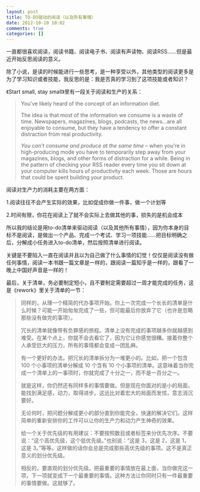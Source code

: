 ```yaml
---
layout: post
title: TO-DO驱动的阅读（以及所有事情）
date: 2012-10-10 10:02
comments: true
categories: []
---
```

一直都很喜欢阅读，阅读书籍、阅读电子书、阅读有声读物、阅读RSS……但是最近开始反思阅读的意义。

除了小说，是读的时候能进行一些思考，是一种享受以外，其他类型的阅读更多是为了学习知识或者技能，我反思的是：我是否真的学习到了这项技能或者知识？

《Start small, stay small》里有一段关于阅读和生产的关系：
<blockquote>You’ve likely heard of the concept of an information diet.

The idea is that most of the information we consume is a waste of time. Newspapers, magazines, blogs, podcasts, the news…are all enjoyable to consume, but they have a tendency to offer a constant distraction from real productivity.

<em>You can’t consume and produce at the same time</em> – when you’re in high-producing mode you have to temporarily step away from your magazines, blogs, and other forms of distraction for a while. Being in the pattern of checking your RSS reader every time you sit down at your computer kills hours of productivity each week. Those are hours that could be spent building your product.</blockquote>
阅读对生产力的消耗主要在两方面：

1.阅读往往不会产生实际的效果，比如促成你做一件事，做一个计划等

2.时间有限，你花在阅读上了就不会实际上去做其他的事，损失的是机会成本

所以我的结论是用to-do清单来驱动阅读（以及其他所有事情），因为你本身的目标不是阅读，是做出一个产品、完成一个考试、学习一项技能……把目标明确之后，分解成小任务进入to-do清单，然后按照清单进行阅读。

关键是不要陷入一直在阅读并且以为自己做了什么事情的幻觉！仅仅是阅读没有做任何事情，阅读一本书跟一篇文章是一样的，跟阅读一篇知乎是一样的，跟看了一晚上中国好声音是一样的！

最后，关于清单，务必要制定短小，且不要制定需要超过一周才能完成的任务，这是《rework》里关于清单的一节：
<blockquote>同样的，从理一个精简的代办事项开始。你上一次完成一个长长的清单是什么时候？可能一开始匆匆完成了一些，但可能最后你放弃了它（也许是忽略那些没有做完的事项）。

冗长的清单就像带有负罪感的旅程。清单上没有完成的事项越多你就越感到难受。在某个点上，你就不会去看它了，因为它让你感觉很糟。接着你整个人承受巨大的压力，所有的事情都会变成一团乱麻。

有一个更好的办法。把冗长的清单拆分为一堆更小的。比如，把一个包含 100 个小事项的清单分解成 10 个含有 10 个小事项的清单。这意味着当你完成一个清单上的一事项时，你就完成了十分之一，而不是一百分之一。

就是这样，你仍然还有同样多的事情要做。但是现在你面对的是小的局面，能找到满足感，动力，取得进步。这远比对着宏大的局面而发怵，意志消沉要好。

无论何时，把问题分解成更小的部分直到你能完全，快速的解决它们。这样简单的重新安排你的工作可以让你的生产力和动力产生神奇的效果。

给一个关于优先级的有用建议：不要按照数目或者标签来分优先次序。不要说：“这个高优先级，这个低优先级。”也别说：“这是 3，这是 2，这是 1，这是 3。”等等。这样做的话你会总是完成那些高优先级的事项。这不是真正意义的划分优先级。

相反的，要直观的划分优先级。把最重要的事情放在最上面，当你做完这一项，下一项就变成下一个最重要的事情。这种方法让你同时只有一件最重要的事情要做。这就够了。</blockquote>
&nbsp;
